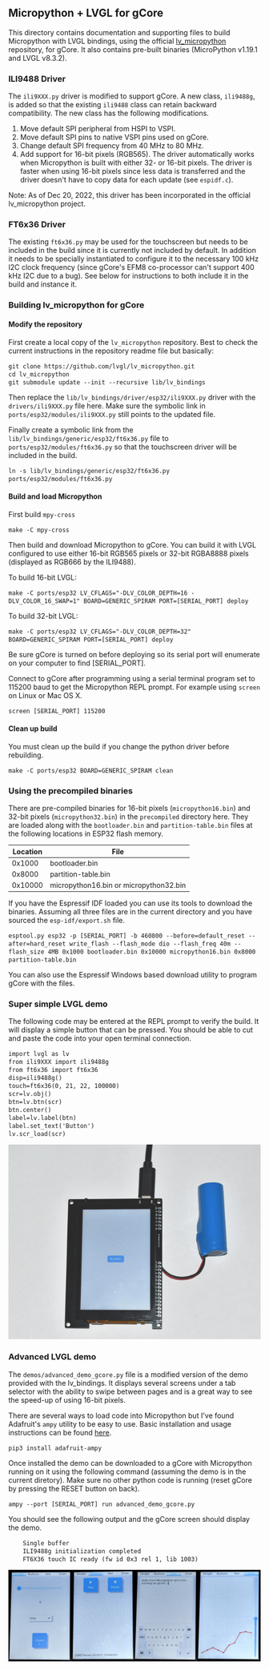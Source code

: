 ## Micropython + LVGL for gCore
This directory contains documentation and supporting files to build Micropython with LVGL bindings, using the official [lv_micropython](https://github.com/lvgl/lv_micropython) repository, for gCore.  It also contains pre-built binaries (MicroPython v1.19.1 and LVGL v8.3.2).

### ILI9488 Driver
The ```ili9XXX.py``` driver is modified to support gCore.  A new class, ```ili9488g```, is added so that the existing ```ili9488``` class can retain backward compatibility.  The new class has the following modifications.

1. Move default SPI peripheral from HSPI to VSPI.
2. Move default SPI pins to native VSPI pins used on gCore.
3. Change default SPI frequency from 40 MHz to 80 MHz.
4. Add support for 16-bit pixels (RGB565).  The driver automatically works when Micropython is built with either 32- or 16-bit pixels.  The driver is faster when using 16-bit pixels since less data is transferred and the driver doesn't have to copy data for each update (see ```espidf.c```).

Note: As of Dec 20, 2022, this driver has been incorporated in the official lv_micropython project.

### FT6x36 Driver
The existing ```ft6x36.py``` may be used for the touchscreen but needs to be included in the build since it is currently not included by default.  In addition it needs to be specially instantiated to configure it to the necessary 100 kHz I2C clock frequency (since gCore's EFM8 co-processor can't support 400 kHz I2C due to a bug).  See below for instructions to both include it in the build and instance it.

### Building lv_micropython for gCore

#### Modify the repository
First create a local copy of the ```lv_micropython``` repository.  Best to check the current instructions in the repository readme file but basically:

```
git clone https://github.com/lvgl/lv_micropython.git
cd lv_micropython
git submodule update --init --recursive lib/lv_bindings
```

Then replace the ```lib/lv_bindings/driver/esp32/ili9XXX.py``` driver with the ```drivers/ili9XXX.py``` file here.  Make sure the symbolic link in ```ports/esp32/modules/ili9XXX.py``` still points to the updated file.

Finally create a symbolic link from the ```lib/lv_bindings/generic/esp32/ft6x36.py``` file to ```ports/esp32/modules/ft6x36.py``` so that the touchscreen driver will be included in the build.

```
ln -s lib/lv_bindings/generic/esp32/ft6x36.py ports/esp32/modules/ft6x36.py
```


#### Build and load Micropython
First build ```mpy-cross```


```
make -C mpy-cross
```

Then build and download Micropython to gCore.  You can build it with LVGL configured to use either 16-bit RGB565 pixels or 32-bit RGBA8888 pixels (displayed as RGB666 by the ILI9488).

To build 16-bit LVGL:

```
make -C ports/esp32 LV_CFLAGS="-DLV_COLOR_DEPTH=16 -DLV_COLOR_16_SWAP=1" BOARD=GENERIC_SPIRAM PORT=[SERIAL_PORT] deploy
```

To build 32-bit LVGL:

```
make -C ports/esp32 LV_CFLAGS="-DLV_COLOR_DEPTH=32" BOARD=GENERIC_SPIRAM PORT=[SERIAL_PORT] deploy
```

Be sure gCore is turned on before deploying so its serial port will enumerate on your computer to find [SERIAL_PORT].

Connect to gCore after programming using a serial terminal program set to 115200 baud to get the Micropython REPL prompt.  For example using ```screen``` on Linux or Mac OS X.

```
screen [SERIAL_PORT] 115200
```

#### Clean up build
You must clean up the build if you change the python driver before rebuilding.

```
make -C ports/esp32 BOARD=GENERIC_SPIRAM clean
```

### Using the precompiled binaries
There are pre-compiled binaries for 16-bit pixels (```micropython16.bin```) and 32-bit pixels (```micropython32.bin```) in the ```precompiled``` directory here.  They are loaded along with the ```bootloader.bin``` and ```partition-table.bin``` files at the following locations in ESP32 flash memory.

| Location | File |
| --- | --- |
| 0x1000 | bootloader.bin |
| 0x8000 | partition-table.bin |
| 0x10000 | micropython16.bin or micropython32.bin |

If you have the Espressif IDF loaded you can use its tools to download the binaries.  Assuming all three files are in the current directory and you have sourced the ```esp-idf/export.sh``` file.

```
esptool.py esp32 -p [SERIAL_PORT] -b 460800 --before=default_reset --after=hard_reset write_flash --flash_mode dio --flash_freq 40m --flash_size 4MB 0x1000 bootloader.bin 0x10000 micropython16.bin 0x8000 partition-table.bin
```

You can also use the Espressif Windows based download utility to program gCore with the files.

### Super simple LVGL demo
The following code may be entered at the REPL prompt to verify the build.  It will display a simple button that can be pressed.  You should be able to cut and paste the code into your open terminal connection.

```
import lvgl as lv
from ili9XXX import ili9488g
from ft6x36 import ft6x36
disp=ili9488g()
touch=ft6x36(0, 21, 22, 100000)
scr=lv.obj()
btn=lv.btn(scr)
btn.center()
label=lv.label(btn)
label.set_text('Button')
lv.scr_load(scr)

```

![Simple LVGL demo](pictures/simple_demo.png)

### Advanced LVGL demo
The ```demos/advanced_demo_gcore.py``` file is a modified version of the demo provided with the lv_bindings.  It displays several screens under a tab selector with the ability to swipe between pages and is a great way to see the speed-up of using 16-bit pixels.

There are several ways to load code into Micropython but I've found Adafruit's ```ampy``` utility to be easy to use.  Basic installation and usage instructions can be found [here](https://learn.adafruit.com/micropython-basics-load-files-and-run-code).

```
pip3 install adafruit-ampy
```

Once installed the demo can be downloaded to a gCore with Micropython running on it using the following command (assuming the demo is in the current diretory).  Make sure no other python code is running (reset gCore by pressing the RESET button on back).

```
ampy --port [SERIAL_PORT] run advanced_demo_gcore.py
```

You should see the following output and the gCore screen should display the demo.

```
	Single buffer
	ILI9488g initialization completed
	FT6X36 touch IC ready (fw id 0x3 rel 1, lib 1003)
```

![Advanced Demo](pictures/advanced_demo.png)